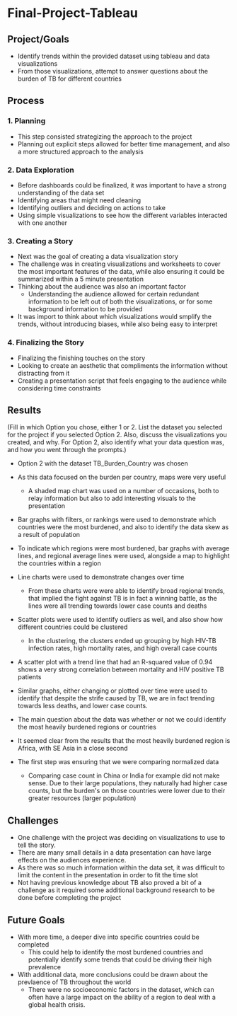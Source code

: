 # Final-Project-Tableau

## Project/Goals
- Identify trends within the provided dataset using tableau and data visualizations
- From those visualizations, attempt to answer questions about the burden of TB for different countries

## Process
### 1. Planning
- This step consisted strategizing the approach to the project
- Planning out explicit steps allowed for better time management, and also a more structured approach to the analysis
### 2. Data Exploration
- Before dashboards could be finalized, it was important to have a strong understanding of the data set
- Identifying areas that might need cleaning
- Identifying outliers and deciding on actions to take
- Using simple visualizations to see how the different variables interacted with one another
### 3. Creating a Story
- Next was the goal of creating a data visualization story
- The challenge was in creating visualizations and worksheets to cover the most important features of the data, while also ensuring it could be summarized within a 5 minute presentation
- Thinking about the audience was also an important factor
    - Understanding the audience allowed for certain redundant information to be left out of both the visualizations, or for some background information to be provided
- It was import to think about which visualizations would smplify the trends, without introducing biases, while also being easy to interpret

### 4. Finalizing the Story
- Finalizing the finishing touches on the story
- Looking to create an aesthetic that compliments the information without distracting from it
- Creating a presentation script that feels engaging to the audience while considering time constraints

## Results
(Fill in which Option you chose, either 1 or 2. List the dataset you selected for the project if you selected Option 2. Also, discuss the visualizations you created, and why. For Option 2, also identify what your data question was, and how you went through the prompts.)
- Option 2 with the dataset TB_Burden_Country was chosen
- As this data focused on the burden per country, maps were very useful
    - A shaded map chart was used on a number of occasions, both to relay information but also to add interesting visuals to the presentation
- Bar graphs with filters, or rankings were used to demonstrate which countries were the most burdened, and also to identify the data skew as a result of population
- To indicate which regions were most burdened, bar graphs with average lines, and regional average lines were used, alongside a map to highlight the countries within a region
- Line charts were used to demonstrate changes over time
    - From these charts were were able to identify broad regional trends, that implied the fight against TB is in fact a winning battle, as the lines were all trending towards lower case counts and deaths
- Scatter plots were used to identify outliers as well, and also show how different countries could be clustered
    - In the clustering, the clusters ended up grouping by high HIV-TB infection rates, high mortality rates, and high overall case counts
- A scatter plot with a trend line that had an R-squared value of 0.94 shows a very strong correlation between mortality and HIV positive TB patients
- Similar graphs, either changing or plotted over time were used to identify that despite the strife caused by TB, we are in fact trending towards less deaths, and lower case counts. 

- The main question about the data was whether or not we could identify the most heavily burdened regions or countries
- It seemed clear from the results that the most heavily burdened region is Africa, with SE Asia in a close second
- The first step was ensuring that we were comparing normalized data
    - Comparing case count in China or India for example did not make sense. Due to their large populations, they naturally had higher case counts, but the burden's on those countries were lower due to their greater resources (larger population)

## Challenges 
- One challenge with the project was deciding on visualizations to use to tell the story.
- There are many small details in a data presentation can have large effects on the audiences experience. 
- As there was so much information within the data set, it was difficult to limit the content in the presentation in order to fit the time slot
- Not having previous knowledge about TB also proved a bit of a challenge as it required some additional background research to be done before completing the project

## Future Goals
- With more time, a deeper dive into specific countries could be completed
    - This could help to identify the most burdened countries and potentially identify some trends that could be driving their high prevalence
- With additional data, more conclusions could be drawn about the prevlaence of TB throughout the world
    - There were no socioeconomic factors in the dataset, which can often have a large impact on the ability of a region to deal with a global health crisis. 
